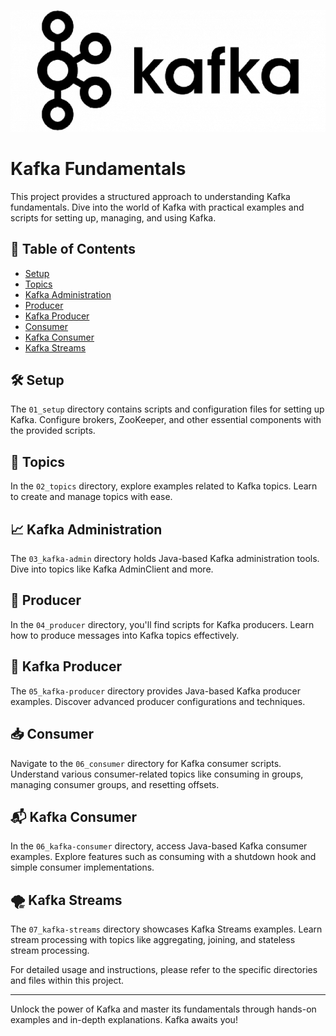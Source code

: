 <p align="center">
  <img src="logo.png" alt="Kafka Logo">
</p>

# Kafka Fundamentals

This project provides a structured approach to understanding Kafka fundamentals. Dive into the world of Kafka with practical examples and scripts for setting up, managing, and using Kafka.

## 📁 Table of Contents

- [Setup](#setup)
- [Topics](#topics)
- [Kafka Administration](#kafka-administration)
- [Producer](#producer)
- [Kafka Producer](#kafka-producer)
- [Consumer](#consumer)
- [Kafka Consumer](#kafka-consumer)
- [Kafka Streams](#kafka-streams)

## 🛠️ Setup

The `01_setup` directory contains scripts and configuration files for setting up Kafka. Configure brokers, ZooKeeper, and other essential components with the provided scripts.

## 💬 Topics

In the `02_topics` directory, explore examples related to Kafka topics. Learn to create and manage topics with ease.

## 📈 Kafka Administration

The `03_kafka-admin` directory holds Java-based Kafka administration tools. Dive into topics like Kafka AdminClient and more.

## 🚀 Producer

In the `04_producer` directory, you'll find scripts for Kafka producers. Learn how to produce messages into Kafka topics effectively.

## 💾 Kafka Producer

The `05_kafka-producer` directory provides Java-based Kafka producer examples. Discover advanced producer configurations and techniques.

## 📥 Consumer

Navigate to the `06_consumer` directory for Kafka consumer scripts. Understand various consumer-related topics like consuming in groups, managing consumer groups, and resetting offsets.

## 📬 Kafka Consumer

In the `06_kafka-consumer` directory, access Java-based Kafka consumer examples. Explore features such as consuming with a shutdown hook and simple consumer implementations.

## 🌪 Kafka Streams

The `07_kafka-streams` directory showcases Kafka Streams examples. Learn stream processing with topics like aggregating, joining, and stateless stream processing.

For detailed usage and instructions, please refer to the specific directories and files within this project.

---

Unlock the power of Kafka and master its fundamentals through hands-on examples and in-depth explanations. Kafka awaits you!

